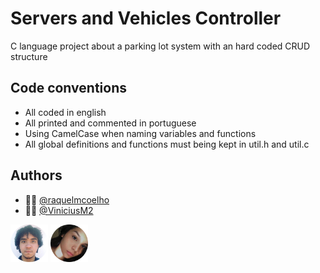 # Servers and Vehicles Controller
C language project about a parking lot system with an hard coded CRUD structure


## Code conventions
- All coded in english
- All printed and commented in portuguese
- Using CamelCase when  naming variables and functions
- All global definitions and functions must being kept in util.h and util.c

## Authors

-  👩‍💻 [@raquelmcoelho](https://www.github.com/raquelmcoelho)
-  👩‍💻 [@ViniciusM2](https://www.github.com/ViniciusM2)


<img src="https://github.com/raquelmcoelho/c-project/blob/main/authors/menezes.png" width="60"/>
<img src="https://github.com/raquelmcoelho/c-project/blob/main/authors/raquel.png" width="60"/>